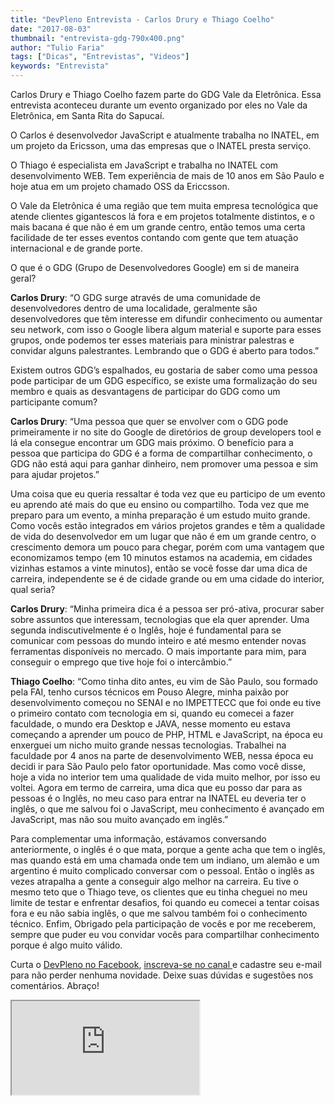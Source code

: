 ```yaml
---
title: "DevPleno Entrevista - Carlos Drury e Thiago Coelho"
date: "2017-08-03"
thumbnail: "entrevista-gdg-790x400.png"
author: "Tulio Faria"
tags: ["Dicas", "Entrevistas", "Videos"]
keywords: "Entrevista"
---
```



Carlos Drury e Thiago Coelho fazem parte do GDG Vale da Eletrônica. Essa entrevista aconteceu durante um evento organizado por eles no Vale da Eletrônica, em Santa Rita do Sapucaí.

O Carlos é desenvolvedor JavaScript e atualmente trabalha no INATEL, em um projeto da Ericsson, uma das empresas que o INATEL presta serviço.

O Thiago é especialista em JavaScript e trabalha no INATEL com desenvolvimento WEB. Tem experiência de mais de 10 anos em São Paulo e hoje atua em um projeto chamado OSS da Ericcsson.

 

O Vale da Eletrônica é uma região que tem muita empresa tecnológica que atende clientes gigantescos lá fora e em projetos totalmente distintos, e o mais bacana é que não é em um grande centro, então temos uma certa facilidade de ter esses eventos contando com gente que tem atuação internacional e de grande porte.

O que é o GDG (Grupo de Desenvolvedores Google) em si de maneira geral?

**Carlos Drury**: “O GDG surge através de uma comunidade de desenvolvedores dentro de uma localidade, geralmente são desenvolvedores que têm interesse em difundir conhecimento ou aumentar seu network, com isso o Google libera algum material e suporte para esses grupos, onde podemos ter esses materiais para ministrar palestras e convidar alguns palestrantes. Lembrando que o GDG é aberto para todos.”

Existem outros GDG’s espalhados, eu gostaria de saber como uma pessoa pode participar de um GDG específico, se existe uma formalização do seu membro e quais as desvantagens de participar do GDG como um participante comum?

**Carlos Drury**: “Uma pessoa que quer se envolver com o GDG pode primeiramente ir no site do Google de diretórios de group developers tool e lá ela consegue encontrar um GDG mais próximo. O benefício para a pessoa que participa do GDG é a forma de compartilhar conhecimento, o GDG não está aqui para ganhar dinheiro, nem promover uma pessoa e sim para ajudar projetos.”

Uma coisa que eu queria ressaltar é toda vez que eu participo de um evento eu aprendo até mais do que eu ensino ou compartilho. Toda vez que me preparo para um evento, a minha preparação é um estudo muito grande. Como vocês estão integrados em vários projetos grandes e têm a qualidade de vida do desenvolvedor em um lugar que não é em um grande centro, o crescimento demora um pouco para chegar, porém com uma vantagem que economizamos tempo (em 10 minutos estamos na academia, em cidades vizinhas estamos a vinte minutos), então se você fosse dar uma dica de carreira, independente se é de cidade grande ou em uma cidade do interior, qual seria?

**Carlos Drury**: “Minha primeira dica é a pessoa ser pró-ativa, procurar saber sobre assuntos que interessam, tecnologias que ela quer aprender. Uma segunda indiscutivelmente é o Inglês, hoje é fundamental para se comunicar com pessoas do mundo inteiro e até mesmo entender novas ferramentas disponíveis no mercado. O mais importante para mim, para conseguir o emprego que tive hoje foi o intercâmbio.”

**Thiago Coelho**: “Como tinha dito antes, eu vim de São Paulo, sou formado pela FAI, tenho cursos técnicos em Pouso Alegre, minha paixão por desenvolvimento começou no SENAI e no IMPETTECC que foi onde eu tive o primeiro contato com tecnologia em si, quando eu comecei a fazer faculdade, o mundo era Desktop e JAVA, nesse momento eu estava começando a aprender um pouco de PHP, HTML e JavaScript, na época eu enxerguei um nicho muito grande nessas tecnologias. Trabalhei na faculdade por 4 anos na parte de desenvolvimento WEB, nessa época eu decidi ir para São Paulo pelo fator oportunidade. Mas como você disse, hoje a vida no interior tem uma qualidade de vida muito melhor, por isso eu voltei. Agora em termo de carreira, uma dica que eu posso dar para as pessoas é o Inglês, no meu caso para entrar na INATEL eu deveria ter o inglês, o que me salvou foi o JavaScript, meu conhecimento é avançado em JavaScript, mas não sou muito avançado em inglês.”

Para complementar uma informação, estávamos conversando anteriormente, o inglês é o que mata, porque a gente acha que tem o inglês, mas quando está em uma chamada onde tem um indiano, um alemão e um argentino é muito complicado conversar com o pessoal. Então o inglês as vezes atrapalha a gente a conseguir algo melhor na carreira. Eu tive o mesmo teto que o Thiago teve, os clientes que eu tinha cheguei no meu limite de testar e enfrentar desafios, foi quando eu comecei a tentar coisas fora e eu não sabia inglês, o que me salvou também foi o conhecimento técnico. Enfim, Obrigado pela participação de vocês e por me receberem, sempre que puder eu vou convidar vocês para compartilhar conhecimento porque é algo muito válido.

 Curta o [DevPleno no Facebook](https://www.facebook.com/devpleno), [inscreva-se no canal ](https://www.youtube.com/devplenocom)e cadastre seu e-mail para não perder nenhuma novidade. Deixe suas dúvidas e sugestões nos comentários. Abraço!


 <div class="embed-responsive embed-responsive-16by9"> 
 <iframe class="embed-responsive-item" src="https://www.youtube.com/embed/HmaVuyn9opU" allowfullscreen></iframe>
  </div>